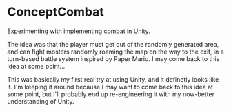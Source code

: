 # ConceptCombat
Experimenting with implementing combat in Unity.

The idea was that the player must get out of the randomly generated area, and
can fight mosters randomly roaming the map on the way to the exit, in a turn-based battle system
inspired by Paper Mario. I may come back to this idea at some point...

This was basically my first real try at using Unity, and it definetly looks like it. I'm keeping
it around because I may want to come back to this idea at some point, but I'll probably end up
re-engineering it with my now-better understanding of Unity.

